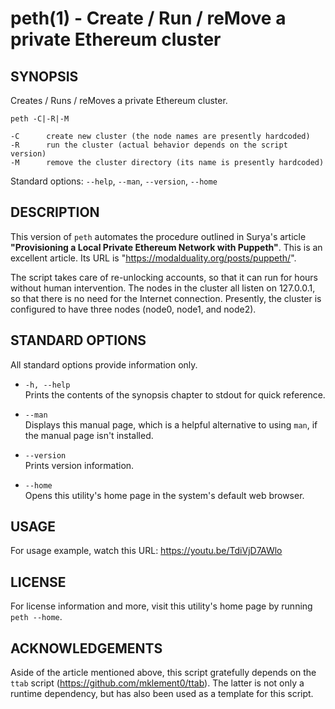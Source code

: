 # peth(1) - Create / Run / reMove a private Ethereum cluster  

## SYNOPSIS  

Creates / Runs / reMoves a private Ethereum cluster.  

    peth -C|-R|-M  

    -C      create new cluster (the node names are presently hardcoded)  
    -R      run the cluster (actual behavior depends on the script version)  
    -M      remove the cluster directory (its name is presently hardcoded)  

Standard options: `--help`, `--man`, `--version`, `--home`  

## DESCRIPTION  

This version of `peth` automates the procedure outlined in Surya's article
**"Provisioning a Local Private Ethereum Network with Puppeth"**. This is an 
excellent article. Its URL is "https://modalduality.org/posts/puppeth/".

The script takes care of re-unlocking accounts, so that it can run for hours
without human intervention. The nodes in the cluster all listen on 127.0.0.1,
so that there is no need for the Internet connection. Presently, the cluster
is configured to have three nodes (node0, node1, and node2).

## STANDARD OPTIONS

All standard options provide information only.

 * `-h, --help`  
    Prints the contents of the synopsis chapter to stdout for quick reference.

 * `--man`  
    Displays this manual page, which is a helpful alternative to using `man`, 
    if the manual page isn't installed.

 * `--version`  
    Prints version information.
    
 * `--home`  
    Opens this utility's home page in the system's default web browser.

## USAGE

For usage example, watch this URL: https://youtu.be/TdiVjD7AWlo

## LICENSE

For license information and more, visit this utility's home page by running
`peth --home`.

## ACKNOWLEDGEMENTS

Aside of the article mentioned above, this script gratefully depends on the
`ttab` script (https://github.com/mklement0/ttab). The latter is not only
a runtime dependency, but has also been used as a template for this script.
